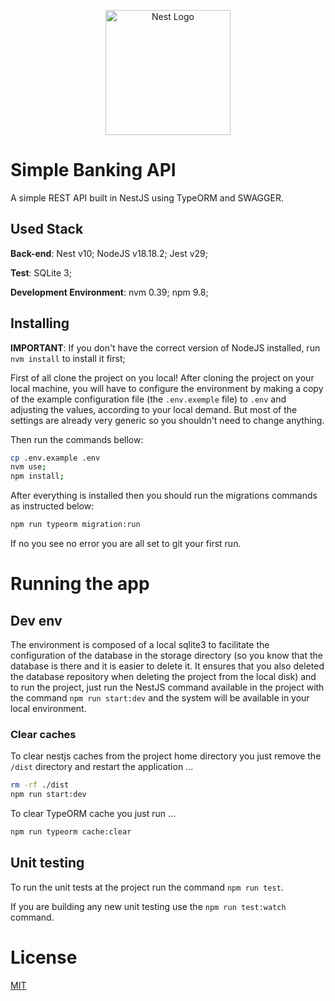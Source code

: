 <p align="center">
  <a href="http://nestjs.com/" target="blank"><img src="https://nestjs.com/img/logo-small.svg" width="200" alt="Nest Logo" /></a>
</p>

# Simple Banking API

A simple REST API built in NestJS using TypeORM and SWAGGER.

## Used Stack

**Back-end**: Nest v10; NodeJS v18.18.2; Jest v29;

**Test**: SQLite 3;

**Development Environment**: nvm 0.39; npm 9.8;

## Installing

**IMPORTANT**: If you don't have the correct version of NodeJS installed, run `nvm install` to install it first;

First of all clone the project on you local! After cloning the project on your local machine, you will have to configure the environment by making a copy of the example configuration file (the `.env.exemple` file) to `.env` and adjusting the values, according to your local demand. But most of the settings are already very generic so you shouldn't need to change anything.

Then run the commands bellow:

```bash
cp .env.example .env
nvm use;
npm install;
```

After everything is installed then you should run the migrations commands as instructed below:

```bash
npm run typeorm migration:run
```

If no you see no error you are all set to git your first run.

# Running the app

## Dev env

The environment is composed of a local sqlite3 to facilitate the configuration of the database in the storage directory (so you know that the database is there and it is easier to delete it. It ensures that you also deleted the database repository when deleting the project from the local disk) and to run the project, just run the NestJS command available in the project with the command `npm run start:dev` and the system will be available in your local environment.

### Clear caches

To clear nestjs caches from the project home directory you just remove the `/dist` directory and restart the application ...

```bash
rm -rf ./dist
npm run start:dev
```

To clear TypeORM cache you just run ...

```bash
npm run typeorm cache:clear
```

## Unit testing

To run the unit tests at the project run the command `npm run test`.

If you are building any new unit testing use the `npm run test:watch` command.

# License

[MIT](https://choosealicense.com/licenses/mit/)
